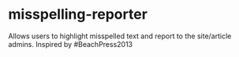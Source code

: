 misspelling-reporter
====================

Allows users to highlight misspelled text and report to the site/article admins. Inspired by #BeachPress2013

